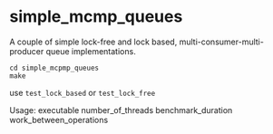 # simple_mcmp_queues

A couple of simple lock-free and lock based, multi-consumer-multi-producer queue implementations.

```
cd simple_mcpmp_queues
make 
```

use `test_lock_based` or `test_lock_free`

Usage: executable number_of_threads benchmark_duration work_between_operations
